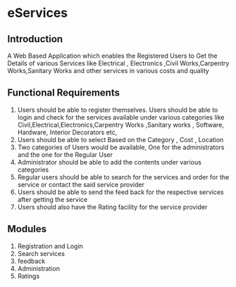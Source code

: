# eServices
## Introduction
A Web Based Application which enables the Registered Users to Get the Details of various Services like Electrical , Electronics ,Civil Works,Carpentry Works,Sanitary Works and other services in various costs and quality
## Functional Requirements
1. Users should be able to register themselves. Users should be able to login and check for the services available under various categories like Civil,Electrical,Electronics,Carpentry Works ,Sanitary works , Software, Hardware, Interior Decorators etc, 
1. Users should be able to select Based on the Category , Cost , Location 
1. Two categories of Users would be available, One for the administrators and the one for the Regular User 
1. Administrator should be able to add the contents under various categories 
1. Regular users should be able to search for the services and order for the service or contact the said service provider
1. Users should be able to send the feed back for the respective services after getting the service
1. Users should also have the Rating facility for the service provider
## Modules
1. Registration and Login
1. Search services
1. feedback
1. Administration
1. Ratings
